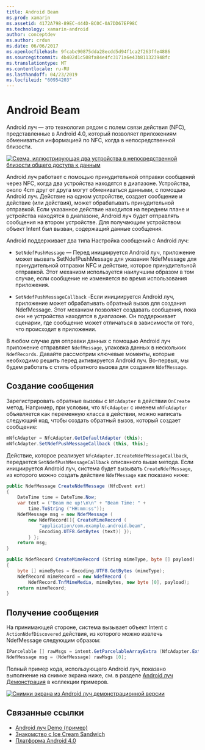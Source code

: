 ```yaml
---
title: Android Beam
ms.prod: xamarin
ms.assetid: 4172A798-89EC-444D-BC0C-0A7DD67EF98C
ms.technology: xamarin-android
author: conceptdev
ms.author: crdun
ms.date: 06/06/2017
ms.openlocfilehash: 9fcabc90875dda28ecdd5d94f1ca2f263ffe4886
ms.sourcegitcommit: 4b402d1c508fa84e4fc3171a6e43b811323948fc
ms.translationtype: MT
ms.contentlocale: ru-RU
ms.lasthandoff: 04/23/2019
ms.locfileid: "60954203"
---
```

# <a name="android-beam"></a>Android Beam

Android луч — это технология рядом с полем связи действия (NFC), представленные в Android 4.0, который позволяет приложениям обмениваться информацией по NFC, когда в непосредственной близости.

[![Схема, иллюстрирующая два устройства в непосредственной близости общего доступа к данным](android-beam-images/androidbeam.png)](android-beam-images/androidbeam.png#lightbox)

Android луч работает с помощью принудительной отправки сообщений через NFC, когда два устройства находятся в диапазоне. Устройства, около 4cm друг от друга могут обмениваться данными, с помощью Android луч. Действие на одном устройстве, создает сообщение и действие (или действия), может обрабатывать принудительной отправкой. Если указанное действие находится на переднем плане и устройства находятся в диапазоне, Android луч будет отправлять сообщения на втором устройстве. Для получающим устройством объект Intent был вызван, содержащий данные сообщения.

Android поддерживает два типа Настройка сообщений с Android луч:

-   `SetNdefPushMessage` — Перед инициируется Android луч, приложение может вызвать SetNdefPushMessage для указания NdefMessage для принудительной отправки NFC и действие, которое принудительной отправкой. Этот механизм используется наилучшим образом в том случае, если сообщение не изменяется во время использования приложения.

-   `SetNdefPushMessageCallback` -Если инициируется Android луч, приложение может обрабатывать обратный вызов для создания NdefMessage. Этот механизм позволяет создавать сообщения, пока они не устройства находятся в диапазоне. Он поддерживает сценарии, где сообщение может отличаться в зависимости от того, что происходит в приложении.


В любом случае для отправки данных с помощью Android луч приложение отправляет `NdefMessage`, упаковка данных в нескольких `NdefRecords`. Давайте рассмотрим ключевые моменты, которые необходимо решить перед активируется Android луч. Во-первых, мы будем работать с стиль обратного вызова для создания `NdefMessage`.


## <a name="creating-a-message"></a>Создание сообщения

Зарегистрировать обратные вызовы с `NfcAdapter` в действии `OnCreate` метод. Например, при условии, что `NfcAdapter` с именем `mNfcAdapter` объявляется как переменную класса в действии, можно написать следующий код, чтобы создать обратный вызов, который создает сообщение:

```csharp
mNfcAdapter = NfcAdapter.GetDefaultAdapter (this);
mNfcAdapter.SetNdefPushMessageCallback (this, this);
```

Действие, которое реализует `NfcAdapter.ICreateNdefMessageCallback`, передается `SetNdefPushMessageCallback` описанного выше метода. Если инициируется Android луч, система будет вызывать `CreateNdefMessage`, из которого можно создать действие `NdefMessage` как показано ниже:

```csharp
public NdefMessage CreateNdefMessage (NfcEvent evt)
{
    DateTime time = DateTime.Now;
    var text = ("Beam me up!\n\n" + "Beam Time: " +
        time.ToString ("HH:mm:ss"));
    NdefMessage msg = new NdefMessage (
        new NdefRecord[]{ CreateMimeRecord (
            "application/com.example.android.beam",
            Encoding.UTF8.GetBytes (text)) });
        } };
    return msg;
}

public NdefRecord CreateMimeRecord (String mimeType, byte [] payload)
{
    byte [] mimeBytes = Encoding.UTF8.GetBytes (mimeType);
    NdefRecord mimeRecord = new NdefRecord (
        NdefRecord.TnfMimeMedia, mimeBytes, new byte [0], payload);
    return mimeRecord;
}
```


## <a name="receiving-a-message"></a>Получение сообщения

На принимающей стороне, система вызывает объект Intent с `ActionNdefDiscovered` действия, из которого можно извлечь NdefMessage следующим образом:

```csharp
IParcelable [] rawMsgs = intent.GetParcelableArrayExtra (NfcAdapter.ExtraNdefMessages);
NdefMessage msg = (NdefMessage) rawMsgs [0];
```

Полный пример кода, использующего Android луч, показано выполнение на снимке экрана ниже, см. в разделе [Android луч Демонстрация](https://developer.xamarin.com/samples/monodroid/AndroidBeamDemo/) в коллекции примеров.

[![Снимки экрана из Android луч демонстрационной версии](android-beam-images/24.png)](android-beam-images/24.png#lightbox)



## <a name="related-links"></a>Связанные ссылки

- [Android луч Demo (пример)](https://developer.xamarin.com/samples/monodroid/AndroidBeamDemo/)
- [Знакомство с Ice Cream Sandwich](http://www.android.com/about/ice-cream-sandwich/)
- [Платформа Android 4.0](https://developer.android.com/sdk/android-4.0.html)
